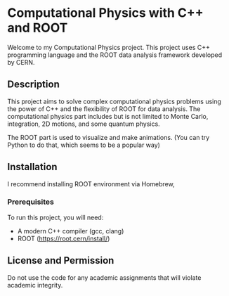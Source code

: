 # Computational Physics with C++ and ROOT

Welcome to my Computational Physics project. This project uses C++ programming language and the ROOT data analysis framework developed by CERN. 

## Description

This project aims to solve complex computational physics problems using the power of C++ and the flexibility of ROOT for data analysis. The computational physics part includes but is not limited to Monte Carlo, integration, 2D motions, and some quantum physics.

The ROOT part is used to visualize and make animations. (You can try Python to do that, which seems to be a popular way)

## Installation

I recommend installing ROOT environment via Homebrew,

### Prerequisites

To run this project, you will need:

- A modern C++ compiler (gcc, clang)
- ROOT (https://root.cern/install/)


## License and Permission

Do not use the code for any academic assignments that will violate academic integrity. 


